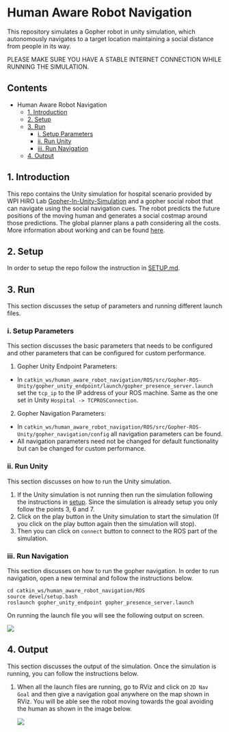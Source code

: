 # Human Aware Robot Navigation
This repository simulates a Gopher robot in unity simulation, which autonomously navigates to a target location maintaining a social distance from people in its way.

PLEASE MAKE SURE YOU HAVE A STABLE INTERNET CONNECTION WHILE RUNNING THE SIMULATION.

## Contents
- Human Aware Robot Navigation
  - [1. Introduction](#1-introduction)
  - [2. Setup](#2-setup)
  - [3. Run](#3-run)
    - [i. Setup Parameters](#i-setup-parameters)
    - [ii. Run Unity](#ii-run-unity)
    - [iii. Run Navigation](#iii-run-navigation)
  - [4. Output](#4-output)

## 1. Introduction
This repo contains the Unity simulation for hospital scenario provided by WPI HiRO Lab [Gopher-In-Unity-Simulation](https://github.com/hiro-wpi/Gopher-In-Unity-Simulation) and a gopher social robot that can navigate using the social navigation cues. The robot predicts the future positions of the moving human and generates a social costmap around those predictions. The global planner plans a path considering all the costs. More information about working and can be found [here](https://github.com/dennyboby/human_aware_robot_navigation/tree/master/docs/document).

## 2. Setup
In order to setup the repo follow the instruction in [SETUP.md](https://github.com/dennyboby/human_aware_robot_navigation/blob/master/SETUP.md).

## 3. Run
This section discusses the setup of parameters and running different launch files.

### i. Setup Parameters
This section discusses the basic parameters that needs to be configured and other parameters that can be configured for custom performance.
1. Gopher Unity Endpoint Parameters:
  - In `catkin_ws/human_aware_robot_navigation/ROS/src/Gopher-ROS-Unity/gopher_unity_endpoint/launch/gopher_presence_server.launch` set the `tcp_ip` to the IP address of your ROS machine. Same as the one set in Unity `Hospital -> TCPROSConnection`.
2. Gopher Navigation Parameters:
  - In `catkin_ws/human_aware_robot_navigation/ROS/src/Gopher-ROS-Unity/gopher_navigation/config` all navigation parameters can be found.
  - All navigation parameters need not be changed for default functionality but can be changed for custom performance.

### ii. Run Unity
This section discusses on how to run the Unity simulation.
1. If the Unity simulation is not running then run the simulation following the instructions in [setup](https://github.com/dennyboby/human_aware_robot_navigation/blob/master/SETUP.md#3-unity-setup). Since the simulation is already setup you only follow the points 3, 6 and 7.
2. Click on the play button in the Unity simulation to start the simulation (If you click on the play button again then the simulation will stop).
3. Then you can click on `connect` button to connect to the ROS part of the simulation.

### iii. Run Navigation
This section discusses on how to run the gopher navigation. In order to run navigation, open a new terminal and follow the instructions below.

    cd catkin_ws/human_aware_robot_navigation/ROS
    source devel/setup.bash
    roslaunch gopher_unity_endpoint gopher_presence_server.launch

On running the launch file you will see the following output on screen.

![](docs/img/navigation_run.png)

## 4. Output
This section discusses the output of the simulation. Once the simulation is running, you can follow the instructions below.
1. When all the launch files are running, go to RViz and click on `2D Nav Goal` and then give a navigation goal anywhere on the map shown in RViz. You will be able see the robot moving towards the goal avoiding the human as shown in the image below.

    ![](docs/img/output.gif)

